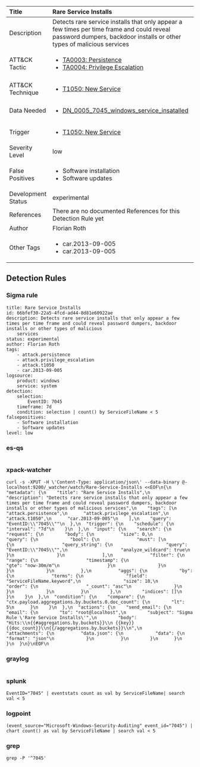 | Title                | Rare Service Installs                                                                                                                                                 |
|:---------------------|:------------------------------------------------------------------------------------------------------------------------------------------------------------|
| Description          | Detects rare service installs that only appear a few times per time frame and could reveal password dumpers, backdoor installs or other types of malicious services                                                                                                                                           |
| ATT&amp;CK Tactic    |  <ul><li>[TA0003: Persistence](https://attack.mitre.org/tactics/TA0003)</li><li>[TA0004: Privilege Escalation](https://attack.mitre.org/tactics/TA0004)</li></ul>  |
| ATT&amp;CK Technique | <ul><li>[T1050: New Service](https://attack.mitre.org/techniques/T1050)</li></ul>  |
| Data Needed          | <ul><li>[DN_0005_7045_windows_service_insatalled](../Data_Needed/DN_0005_7045_windows_service_insatalled.md)</li></ul>  |
| Trigger              | <ul><li>[T1050: New Service](../Triggers/T1050.md)</li></ul>  |
| Severity Level       | low |
| False Positives      | <ul><li>Software installation</li><li>Software updates</li></ul>  |
| Development Status   | experimental |
| References           |  There are no documented References for this Detection Rule yet  |
| Author               | Florian Roth |
| Other Tags           | <ul><li>car.2013-09-005</li><li>car.2013-09-005</li></ul> | 

## Detection Rules

### Sigma rule

```
title: Rare Service Installs
id: 66bfef30-22a5-4fcd-ad44-8d81e60922ae
description: Detects rare service installs that only appear a few times per time frame and could reveal password dumpers, backdoor installs or other types of malicious
    services
status: experimental
author: Florian Roth
tags:
    - attack.persistence
    - attack.privilege_escalation
    - attack.t1050
    - car.2013-09-005
logsource:
    product: windows
    service: system
detection:
    selection:
        EventID: 7045
    timeframe: 7d
    condition: selection | count() by ServiceFileName < 5 
falsepositives: 
    - Software installation
    - Software updates
level: low
```





### es-qs
    
```

```


### xpack-watcher
    
```
curl -s -XPUT -H \'Content-Type: application/json\' --data-binary @- localhost:9200/_watcher/watch/Rare-Service-Installs <<EOF\n{\n  "metadata": {\n    "title": "Rare Service Installs",\n    "description": "Detects rare service installs that only appear a few times per time frame and could reveal password dumpers, backdoor installs or other types of malicious services",\n    "tags": [\n      "attack.persistence",\n      "attack.privilege_escalation",\n      "attack.t1050",\n      "car.2013-09-005"\n    ],\n    "query": "EventID:\\"7045\\""\n  },\n  "trigger": {\n    "schedule": {\n      "interval": "7d"\n    }\n  },\n  "input": {\n    "search": {\n      "request": {\n        "body": {\n          "size": 0,\n          "query": {\n            "bool": {\n              "must": [\n                {\n                  "query_string": {\n                    "query": "EventID:\\"7045\\"",\n                    "analyze_wildcard": true\n                  }\n                }\n              ],\n              "filter": {\n                "range": {\n                  "timestamp": {\n                    "gte": "now-30m/m"\n                  }\n                }\n              }\n            }\n          },\n          "aggs": {\n            "by": {\n              "terms": {\n                "field": "ServiceFileName.keyword",\n                "size": 10,\n                "order": {\n                  "_count": "asc"\n                }\n              }\n            }\n          }\n        },\n        "indices": []\n      }\n    }\n  },\n  "condition": {\n    "compare": {\n      "ctx.payload.aggregations.by.buckets.0.doc_count": {\n        "lt": 5\n      }\n    }\n  },\n  "actions": {\n    "send_email": {\n      "email": {\n        "to": "root@localhost",\n        "subject": "Sigma Rule \'Rare Service Installs\'",\n        "body": "Hits:\\n{{#aggregations.by.buckets}}\\n {{key}} {{doc_count}}\\n{{/aggregations.by.buckets}}\\n",\n        "attachments": {\n          "data.json": {\n            "data": {\n              "format": "json"\n            }\n          }\n        }\n      }\n    }\n  }\n}\nEOF\n
```


### graylog
    
```

```


### splunk
    
```
EventID="7045" | eventstats count as val by ServiceFileName| search val < 5
```


### logpoint
    
```
(event_source="Microsoft-Windows-Security-Auditing" event_id="7045") | chart count() as val by ServiceFileName | search val < 5
```


### grep
    
```
grep -P '^7045'
```



